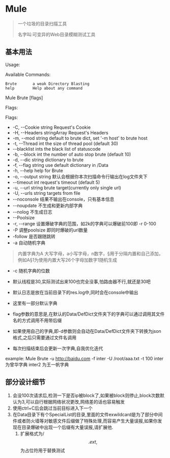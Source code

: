# Mule

> 一个垃圾的目录扫描工具
>
> 名字叫:可变异的Web目录模糊测试工具



## 基本用法

Usage:

Available Commands:

    Brute       a weak Directory Blasting
    help        Help about any command

Mule Brute [flags]

Flags:


Flags:
   * -C, --Cookie string         Request's Cookie
   * -H, --Headers stringArray   Request's Headers
   * -m, --mod string            default to brute dict, set '-m host' to brute host
   * -t, --Thread int            the size of thread pool (default 30)
   * --blacklist ints        the black list of statuscode
   * -b, --block int             the number of auto stop brute (default 10)
   * -d, --dic string            dictionary to brute
   * -f, --flag string           use default dictionary in /Data
   * -h, --help                  help for Brute
   * -o, --output string         默认会根据你本次扫描命令行输出在log文件夹下
   * --timeout int           request's timeout (default 5)
   * -u, --url string            brute target(currently only single url)
   * -U, --urls string           targets from file
   * --noconsole                 结果不输出在console，只有基本信息
   * --noupdate                  不生成和更新内部字典
   * --nolog                     不生成日志
   * --Poolsize
   * -r, --range                 设置爆破字典的范围，如2k的字典可以爆破前100即 -r 0-100
   * -P                          调整poolsize 即同时爆破的url数量
   * -follow                     是否跟随跳转
   * -a                          自动随机字典
   > 内置字典为A 大写字母，a小写字母，n数字，§用于分隔内置和自己添加，例如A§1为使用内置大写26个字母加数字1随机生成
   * -c                          随机字典的位数


* 默认线程是30,实际测试出来100也完全没事,怕路由器不行,就还是30吧
* 默认日志是放在当前目录下的res.log中,同时会在console中输出
* 这里有一部分默认字典
* flag参数的意思是,在默认的Data/DefDict文件夹下的字典可以通过调用其文件名的方式调用不用带后缀
* 如果使用自己的字典,即-d参数则会自动在Data/DefDict文件夹下转换为json格式,之后只需要通过文件名调用
* 每次扫描结束后会更新一次字典,自我优化迭代

example:
Mule Brute -u http://baidu.com -f inter -U /root/aaa.txt -t 100
inter 为曾华字典
inter2 为王一帆字典

## 部分设计细节
1. 会没100次请求后,检测一下是否ip被block了,如果被block则停止,block次数默认为3,可以自行根据网络状况更改,网络差的话也容易触发
2. 使用ctrl+C后会跳过当前目标进入下一个
3. 在Data目录下有个SpecialList的目录,里面的文件exwildcard是为了部分中间件或者防火墙等对敏感文件后缀做了特殊处理,而容易产生大量误报,如果你发现在目录爆破中出现一个后缀有大量误报,请扩展他.
    1. 扩展格式为/$$.ext,$$为占位符用于替换测试







